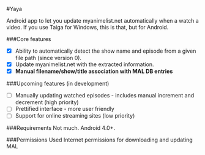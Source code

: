 #Yaya


Android app to let you update myanimelist.net automatically when a watch a video. If you use Taiga for Windows, this is that, but for Android.

###Core features

- [x] Ability to automatically detect the show name and episode from a given file path (since version 0).
- [x] Update myanimelist.net with the extracted information.
- [x] **Manual filename/show/title association with MAL DB entries**

###Upcoming features (in development)

- [ ] Manually updating watched episodes - includes manual increment and decrement (high priority)
- [ ] Prettified interface - more user friendly
- [ ] Support for online streaming sites (low priority)

###Requirements
Not much. Android 4.0+.

###Permissions Used
Internet permissions for downloading and updating MAL
